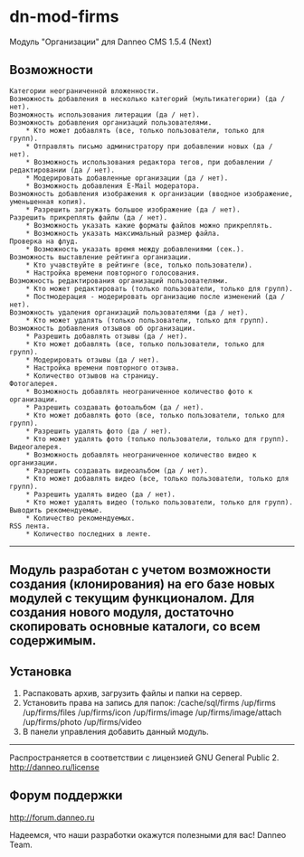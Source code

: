 # dn-mod-firms
 
Модуль "Организации" для Danneo CMS 1.5.4 (Next)

Возможности
---------
    Категории неограниченной вложенности.
    Возможность добавления в несколько категорий (мультикатегории) (да / нет).
    Возможность использования литерации (да / нет).
    Возможность добавления организаций пользователями.
        * Кто может добавлять (все, только пользователи, только для групп).
        * Отправлять письмо администратору при добавлении новых (да / нет).
        * Возможность использования редактора тегов, при добавлении / редактировании (да / нет).
        * Модерировать добавленные организации (да / нет).
        * Возможность добавления E-Mail модератора.
    Возможность добавления изображения к организации (вводное изображение, уменьшенная копия).
        * Разрешить загружать большое изображение (да / нет).
    Разрешить прикреплять файлы (да / нет).
        * Возможность указать какие форматы файлов можно прикреплять.
        * Возможность указать максимальный размер файла.
    Проверка на флуд.
        * Возможность указать время между добавлениями (сек.).
    Возможность выставление рейтинга организации.
        * Кто учавствуйте в рейтинге (все, только пользователи).
        * Настройка времени повторного голосования.
    Возможность редактирования организаций пользователями.
        * Кто может редактировать (только пользователи, только для групп).
        * Постмодерация - модерировать организацию после изменений (да / нет).
    Возможность удаления организаций пользователями (да / нет).
        * Кто может удалять (только пользователи, только для групп).
    Возможность добавления отзывов об организации.
        * Разрешить добавлять отзывы (да / нет).
        * Кто может добавлять (все, только пользователи, только для групп).
        * Модерировать отзывы (да / нет).
        * Настройка времени повторного отзыва.
        * Количество отзывов на страницу.
    Фотогалерея.
        * Возможность добавлять неограниченное количество фото к организации.
        * Разрешить создавать фотоальбом (да / нет).
        * Кто может добавлять фото (все, только пользователи, только для групп).
        * Разрешить удалять фото (да / нет).
        * Кто может удалять фото (только пользователи, только для групп).
    Видеогалерея.
        * Возможность добавлять неограниченное количество видео к организации.
        * Разрешить создавать видеоальбом (да / нет).
        * Кто может добавлять видео (все, только пользователи, только для групп).
        * Разрешить удалять видео (да / нет).
        * Кто может удалять видео (только пользователи, только для групп).
    Выводить рекомендуемые.
        * Количество рекомендуемых.
    RSS лента.
        * Количество последних в ленте.


---------
Модуль разработан с учетом возможности создания (клонирования) на его базе новых модулей с текущим функционалом.
Для создания нового модуля, достаточно скопировать основные каталоги, со всем содержимым.
---------

Установка
---------
1. Распаковать архив, загрузить файлы и папки на сервер.
2. Установить права на запись для папок:
    /cache/sql/firms
    /up/firms
    /up/firms/files
    /up/firms/icon
    /up/firms/image
    /up/firms/image/attach
    /up/firms/photo
    /up/firms/video
3. В панели управления добавить данный модуль.

---------
Распространяется в соответствии с лицензией GNU General Public 2.
http://danneo.ru/license

Форум поддержки
---------
http://forum.danneo.ru

Надеемся, что наши разработки окажутся полезными для вас!
Danneo Team.
